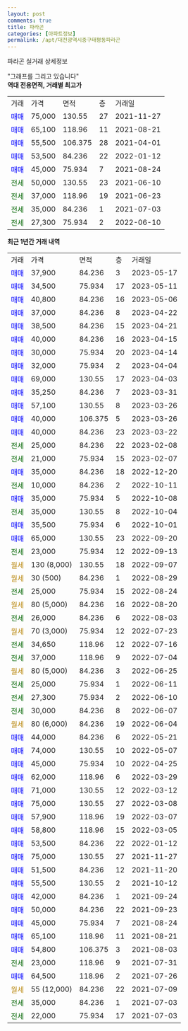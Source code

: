 ```yaml
---
layout: post
comments: true
title: 파라곤
categories: [아파트정보]
permalink: /apt/대전광역시중구태평동파라곤
---
```


파라곤 실거래 상세정보

<script type="text/javascript">
  google.charts.load('current', {'packages':['line', 'corechart']});
  google.charts.setOnLoadCallback(drawChart);

  function drawChart() {
    var data = new google.visualization.DataTable();
    data.addColumn('date', '거래일');
    data.addColumn('number', "매매");
    data.addColumn('number', "전세");
    data.addColumn('number', "전매");

    data.addRows([[new Date(Date.parse("2023-05-17")), 37900, null, null], [new Date(Date.parse("2023-05-11")), 34500, null, null], [new Date(Date.parse("2023-05-06")), 40800, null, null], [new Date(Date.parse("2023-04-22")), 37000, null, null], [new Date(Date.parse("2023-04-21")), 38500, null, null], [new Date(Date.parse("2023-04-15")), 40000, null, null], [new Date(Date.parse("2023-04-14")), 30000, null, null], [new Date(Date.parse("2023-04-04")), 32000, null, null], [new Date(Date.parse("2023-04-03")), 69000, null, null], [new Date(Date.parse("2023-03-31")), 35250, null, null], [new Date(Date.parse("2023-03-26")), 57100, null, null], [new Date(Date.parse("2023-03-26")), 40000, null, null], [new Date(Date.parse("2023-03-22")), 40000, null, null], [new Date(Date.parse("2023-02-08")), null, 25000, null], [new Date(Date.parse("2023-02-07")), null, 21000, null], [new Date(Date.parse("2022-12-20")), 35000, null, null], [new Date(Date.parse("2022-10-11")), null, 10000, null], [new Date(Date.parse("2022-10-08")), 35000, null, null], [new Date(Date.parse("2022-10-04")), null, 35000, null], [new Date(Date.parse("2022-10-01")), 35500, null, null], [new Date(Date.parse("2022-09-20")), 65000, null, null], [new Date(Date.parse("2022-09-13")), null, 23000, null], [new Date(Date.parse("2022-09-07")), null, null, null], [new Date(Date.parse("2022-08-29")), null, null, null], [new Date(Date.parse("2022-08-24")), null, 25000, null], [new Date(Date.parse("2022-08-20")), null, null, null], [new Date(Date.parse("2022-08-03")), null, 26000, null], [new Date(Date.parse("2022-07-23")), null, null, null], [new Date(Date.parse("2022-07-16")), null, 34650, null], [new Date(Date.parse("2022-07-04")), null, 37000, null], [new Date(Date.parse("2022-06-25")), null, null, null], [new Date(Date.parse("2022-06-11")), null, 25000, null], [new Date(Date.parse("2022-06-10")), null, 27300, null], [new Date(Date.parse("2022-06-07")), null, 30000, null], [new Date(Date.parse("2022-06-04")), null, null, null], [new Date(Date.parse("2022-05-21")), 44000, null, null], [new Date(Date.parse("2022-05-07")), 74000, null, null], [new Date(Date.parse("2022-04-25")), 45000, null, null], [new Date(Date.parse("2022-03-29")), 62000, null, null], [new Date(Date.parse("2022-03-12")), 71000, null, null], [new Date(Date.parse("2022-03-08")), 75000, null, null], [new Date(Date.parse("2022-03-07")), 57900, null, null], [new Date(Date.parse("2022-03-05")), 58800, null, null], [new Date(Date.parse("2022-01-12")), 53500, null, null], [new Date(Date.parse("2021-11-27")), 75000, null, null], [new Date(Date.parse("2021-11-20")), 51500, null, null], [new Date(Date.parse("2021-10-12")), 55500, null, null], [new Date(Date.parse("2021-09-24")), 42000, null, null], [new Date(Date.parse("2021-09-23")), 50000, null, null], [new Date(Date.parse("2021-08-24")), 45000, null, null], [new Date(Date.parse("2021-08-21")), 65100, null, null], [new Date(Date.parse("2021-08-03")), 54800, null, null], [new Date(Date.parse("2021-07-31")), null, 23000, null], [new Date(Date.parse("2021-07-26")), 64500, null, null], [new Date(Date.parse("2021-07-09")), null, null, null], [new Date(Date.parse("2021-07-03")), null, 35000, null], [new Date(Date.parse("2021-07-03")), null, 22000, null]]);

    var options = {
      hAxis: {
        format: 'yyyy/MM/dd'
      },    
      lineWidth: 0,
      pointsVisible: true,    
      title: '최근 1년간 유형별 실거래가 분포',
      legend: { position: 'bottom' }
    };

    var formatter = new google.visualization.NumberFormat({pattern:'###,###'} );
    formatter.format(data, 1);
    formatter.format(data, 2);
    
    setTimeout(function() {
        var chart = new google.visualization.LineChart(document.getElementById('columnchart_material'));
        chart.draw(data, (options));
        document.getElementById('loading').style.display = 'none';
    }, 200);
  }
</script>


<div id="loading" style="z-index:20; display: block; margin-left: 0px">"그래프를 그리고 있습니다"</div>
<div id="columnchart_material" style="width: 95%; margin-left: 0px; display: block"></div>
<!-- contents start -->
<b>역대 전용면적, 거래별 최고가</b>
<table class="sortable">
    <tr>
      <td>거래</td>
      <td>가격</td>
      <td>면적</td>
      <td>층</td>
      <td>거래일</td>
    </tr>
        <tr>
          <td><a style="color: blue">매매</a></td>
          <td>75,000</td>
          <td>130.55</td>
          <td>27</td>
          <td>2021-11-27</td>
        </tr>            <tr>
          <td><a style="color: blue">매매</a></td>
          <td>65,100</td>
          <td>118.96</td>
          <td>11</td>
          <td>2021-08-21</td>
        </tr>            <tr>
          <td><a style="color: blue">매매</a></td>
          <td>55,500</td>
          <td>106.375</td>
          <td>28</td>
          <td>2021-04-01</td>
        </tr>            <tr>
          <td><a style="color: blue">매매</a></td>
          <td>53,500</td>
          <td>84.236</td>
          <td>22</td>
          <td>2022-01-12</td>
        </tr>            <tr>
          <td><a style="color: blue">매매</a></td>
          <td>45,000</td>
          <td>75.934</td>
          <td>7</td>
          <td>2021-08-24</td>
        </tr>        
        <tr>
              <td><a style="color: darkgreen">전세</a></td>
              <td>50,000</td>
              <td>130.55</td>
              <td>23</td>
              <td>2021-06-10</td>
            </tr>            <tr>
              <td><a style="color: darkgreen">전세</a></td>
              <td>37,000</td>
              <td>118.96</td>
              <td>19</td>
              <td>2021-06-23</td>
            </tr>            <tr>
              <td><a style="color: darkgreen">전세</a></td>
              <td>35,000</td>
              <td>84.236</td>
              <td>1</td>
              <td>2021-07-03</td>
            </tr>            <tr>
              <td><a style="color: darkgreen">전세</a></td>
              <td>27,300</td>
              <td>75.934</td>
              <td>2</td>
              <td>2022-06-10</td>
            </tr>        
    
</table>

<b>최근 1년간 거래 내역</b>

<table class="sortable">
    <tr>
      <td>거래</td>
      <td>가격</td>
      <td>면적</td>
      <td>층</td>
      <td>거래일</td>
    </tr>
    <tr>
      <td><a style="color: blue">매매</a></td>
      <td>37,900</td>
      <td>84.236</td>
      <td>3</td>
      <td>2023-05-17</td>
    </tr>          <tr>
      <td><a style="color: blue">매매</a></td>
      <td>34,500</td>
      <td>75.934</td>
      <td>17</td>
      <td>2023-05-11</td>
    </tr>          <tr>
      <td><a style="color: blue">매매</a></td>
      <td>40,800</td>
      <td>84.236</td>
      <td>16</td>
      <td>2023-05-06</td>
    </tr>          <tr>
      <td><a style="color: blue">매매</a></td>
      <td>37,000</td>
      <td>84.236</td>
      <td>8</td>
      <td>2023-04-22</td>
    </tr>          <tr>
      <td><a style="color: blue">매매</a></td>
      <td>38,500</td>
      <td>84.236</td>
      <td>15</td>
      <td>2023-04-21</td>
    </tr>          <tr>
      <td><a style="color: blue">매매</a></td>
      <td>40,000</td>
      <td>84.236</td>
      <td>16</td>
      <td>2023-04-15</td>
    </tr>          <tr>
      <td><a style="color: blue">매매</a></td>
      <td>30,000</td>
      <td>75.934</td>
      <td>20</td>
      <td>2023-04-14</td>
    </tr>          <tr>
      <td><a style="color: blue">매매</a></td>
      <td>32,000</td>
      <td>75.934</td>
      <td>2</td>
      <td>2023-04-04</td>
    </tr>          <tr>
      <td><a style="color: blue">매매</a></td>
      <td>69,000</td>
      <td>130.55</td>
      <td>17</td>
      <td>2023-04-03</td>
    </tr>          <tr>
      <td><a style="color: blue">매매</a></td>
      <td>35,250</td>
      <td>84.236</td>
      <td>7</td>
      <td>2023-03-31</td>
    </tr>          <tr>
      <td><a style="color: blue">매매</a></td>
      <td>57,100</td>
      <td>130.55</td>
      <td>8</td>
      <td>2023-03-26</td>
    </tr>          <tr>
      <td><a style="color: blue">매매</a></td>
      <td>40,000</td>
      <td>106.375</td>
      <td>5</td>
      <td>2023-03-26</td>
    </tr>          <tr>
      <td><a style="color: blue">매매</a></td>
      <td>40,000</td>
      <td>84.236</td>
      <td>23</td>
      <td>2023-03-22</td>
    </tr>          <tr>
      <td><a style="color: darkgreen">전세</a></td>
      <td>25,000</td>
      <td>84.236</td>
      <td>22</td>
      <td>2023-02-08</td>
    </tr>          <tr>
      <td><a style="color: darkgreen">전세</a></td>
      <td>21,000</td>
      <td>75.934</td>
      <td>15</td>
      <td>2023-02-07</td>
    </tr>          <tr>
      <td><a style="color: blue">매매</a></td>
      <td>35,000</td>
      <td>84.236</td>
      <td>18</td>
      <td>2022-12-20</td>
    </tr>          <tr>
      <td><a style="color: darkgreen">전세</a></td>
      <td>10,000</td>
      <td>84.236</td>
      <td>2</td>
      <td>2022-10-11</td>
    </tr>          <tr>
      <td><a style="color: blue">매매</a></td>
      <td>35,000</td>
      <td>75.934</td>
      <td>5</td>
      <td>2022-10-08</td>
    </tr>          <tr>
      <td><a style="color: darkgreen">전세</a></td>
      <td>35,000</td>
      <td>130.55</td>
      <td>8</td>
      <td>2022-10-04</td>
    </tr>          <tr>
      <td><a style="color: blue">매매</a></td>
      <td>35,500</td>
      <td>75.934</td>
      <td>6</td>
      <td>2022-10-01</td>
    </tr>          <tr>
      <td><a style="color: blue">매매</a></td>
      <td>65,000</td>
      <td>130.55</td>
      <td>23</td>
      <td>2022-09-20</td>
    </tr>          <tr>
      <td><a style="color: darkgreen">전세</a></td>
      <td>23,000</td>
      <td>75.934</td>
      <td>12</td>
      <td>2022-09-13</td>
    </tr>          <tr>
      <td><a style="color: darkgoldenrod">월세</a></td>
      <td>130 (8,000)</td>
      <td>130.55</td>
      <td>18</td>
      <td>2022-09-07</td>
    </tr>          <tr>
      <td><a style="color: darkgoldenrod">월세</a></td>
      <td>30 (500)</td>
      <td>84.236</td>
      <td>1</td>
      <td>2022-08-29</td>
    </tr>          <tr>
      <td><a style="color: darkgreen">전세</a></td>
      <td>25,000</td>
      <td>75.934</td>
      <td>15</td>
      <td>2022-08-24</td>
    </tr>          <tr>
      <td><a style="color: darkgoldenrod">월세</a></td>
      <td>80 (5,000)</td>
      <td>84.236</td>
      <td>16</td>
      <td>2022-08-20</td>
    </tr>          <tr>
      <td><a style="color: darkgreen">전세</a></td>
      <td>26,000</td>
      <td>84.236</td>
      <td>6</td>
      <td>2022-08-03</td>
    </tr>          <tr>
      <td><a style="color: darkgoldenrod">월세</a></td>
      <td>70 (3,000)</td>
      <td>75.934</td>
      <td>12</td>
      <td>2022-07-23</td>
    </tr>          <tr>
      <td><a style="color: darkgreen">전세</a></td>
      <td>34,650</td>
      <td>118.96</td>
      <td>12</td>
      <td>2022-07-16</td>
    </tr>          <tr>
      <td><a style="color: darkgreen">전세</a></td>
      <td>37,000</td>
      <td>118.96</td>
      <td>9</td>
      <td>2022-07-04</td>
    </tr>          <tr>
      <td><a style="color: darkgoldenrod">월세</a></td>
      <td>80 (5,000)</td>
      <td>84.236</td>
      <td>3</td>
      <td>2022-06-25</td>
    </tr>          <tr>
      <td><a style="color: darkgreen">전세</a></td>
      <td>25,000</td>
      <td>75.934</td>
      <td>1</td>
      <td>2022-06-11</td>
    </tr>          <tr>
      <td><a style="color: darkgreen">전세</a></td>
      <td>27,300</td>
      <td>75.934</td>
      <td>2</td>
      <td>2022-06-10</td>
    </tr>          <tr>
      <td><a style="color: darkgreen">전세</a></td>
      <td>30,000</td>
      <td>84.236</td>
      <td>8</td>
      <td>2022-06-07</td>
    </tr>          <tr>
      <td><a style="color: darkgoldenrod">월세</a></td>
      <td>80 (6,000)</td>
      <td>84.236</td>
      <td>19</td>
      <td>2022-06-04</td>
    </tr>          <tr>
      <td><a style="color: blue">매매</a></td>
      <td>44,000</td>
      <td>84.236</td>
      <td>6</td>
      <td>2022-05-21</td>
    </tr>          <tr>
      <td><a style="color: blue">매매</a></td>
      <td>74,000</td>
      <td>130.55</td>
      <td>10</td>
      <td>2022-05-07</td>
    </tr>          <tr>
      <td><a style="color: blue">매매</a></td>
      <td>45,000</td>
      <td>75.934</td>
      <td>10</td>
      <td>2022-04-25</td>
    </tr>          <tr>
      <td><a style="color: blue">매매</a></td>
      <td>62,000</td>
      <td>118.96</td>
      <td>6</td>
      <td>2022-03-29</td>
    </tr>          <tr>
      <td><a style="color: blue">매매</a></td>
      <td>71,000</td>
      <td>130.55</td>
      <td>12</td>
      <td>2022-03-12</td>
    </tr>          <tr>
      <td><a style="color: blue">매매</a></td>
      <td>75,000</td>
      <td>130.55</td>
      <td>27</td>
      <td>2022-03-08</td>
    </tr>          <tr>
      <td><a style="color: blue">매매</a></td>
      <td>57,900</td>
      <td>118.96</td>
      <td>19</td>
      <td>2022-03-07</td>
    </tr>          <tr>
      <td><a style="color: blue">매매</a></td>
      <td>58,800</td>
      <td>118.96</td>
      <td>15</td>
      <td>2022-03-05</td>
    </tr>          <tr>
      <td><a style="color: blue">매매</a></td>
      <td>53,500</td>
      <td>84.236</td>
      <td>22</td>
      <td>2022-01-12</td>
    </tr>          <tr>
      <td><a style="color: blue">매매</a></td>
      <td>75,000</td>
      <td>130.55</td>
      <td>27</td>
      <td>2021-11-27</td>
    </tr>          <tr>
      <td><a style="color: blue">매매</a></td>
      <td>51,500</td>
      <td>84.236</td>
      <td>12</td>
      <td>2021-11-20</td>
    </tr>          <tr>
      <td><a style="color: blue">매매</a></td>
      <td>55,500</td>
      <td>130.55</td>
      <td>2</td>
      <td>2021-10-12</td>
    </tr>          <tr>
      <td><a style="color: blue">매매</a></td>
      <td>42,000</td>
      <td>84.236</td>
      <td>1</td>
      <td>2021-09-24</td>
    </tr>          <tr>
      <td><a style="color: blue">매매</a></td>
      <td>50,000</td>
      <td>84.236</td>
      <td>22</td>
      <td>2021-09-23</td>
    </tr>          <tr>
      <td><a style="color: blue">매매</a></td>
      <td>45,000</td>
      <td>75.934</td>
      <td>7</td>
      <td>2021-08-24</td>
    </tr>          <tr>
      <td><a style="color: blue">매매</a></td>
      <td>65,100</td>
      <td>118.96</td>
      <td>11</td>
      <td>2021-08-21</td>
    </tr>          <tr>
      <td><a style="color: blue">매매</a></td>
      <td>54,800</td>
      <td>106.375</td>
      <td>3</td>
      <td>2021-08-03</td>
    </tr>          <tr>
      <td><a style="color: darkgreen">전세</a></td>
      <td>23,000</td>
      <td>118.96</td>
      <td>9</td>
      <td>2021-07-31</td>
    </tr>          <tr>
      <td><a style="color: blue">매매</a></td>
      <td>64,500</td>
      <td>118.96</td>
      <td>2</td>
      <td>2021-07-26</td>
    </tr>          <tr>
      <td><a style="color: darkgoldenrod">월세</a></td>
      <td>55 (12,000)</td>
      <td>84.236</td>
      <td>22</td>
      <td>2021-07-09</td>
    </tr>          <tr>
      <td><a style="color: darkgreen">전세</a></td>
      <td>35,000</td>
      <td>84.236</td>
      <td>1</td>
      <td>2021-07-03</td>
    </tr>          <tr>
      <td><a style="color: darkgreen">전세</a></td>
      <td>22,000</td>
      <td>75.934</td>
      <td>17</td>
      <td>2021-07-03</td>
    </tr>      </table>
<!-- contents end -->    

